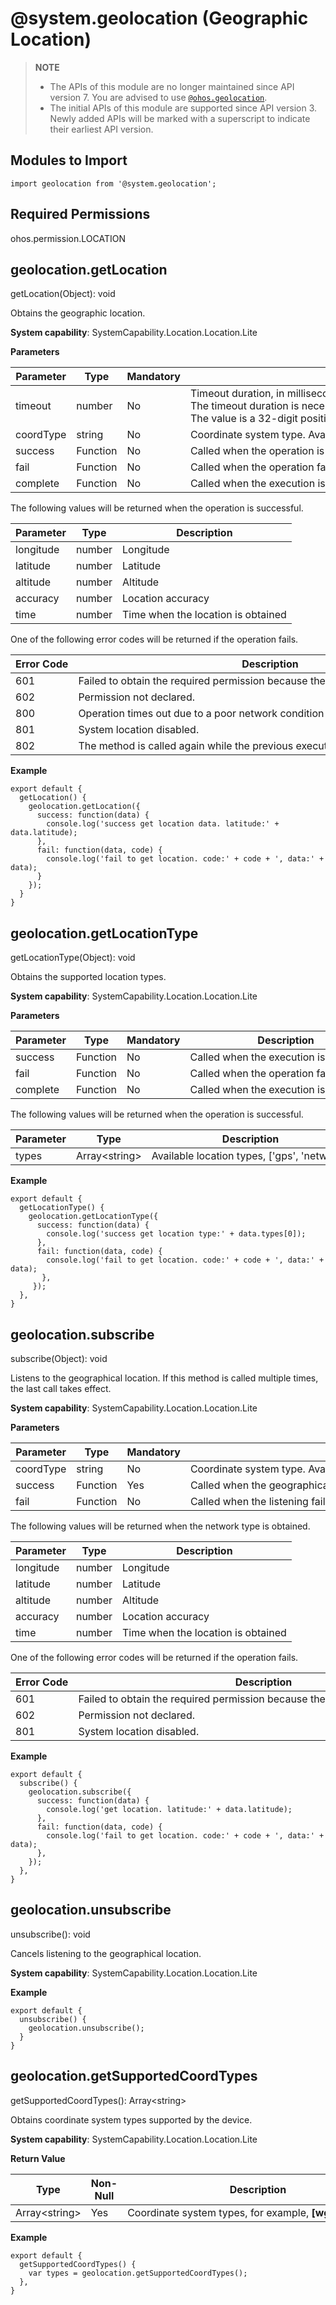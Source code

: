 # @system.geolocation (Geographic Location)

> **NOTE**
> 
> - The APIs of this module are no longer maintained since API version 7. You are advised to use [`@ohos.geolocation`](js-apis-geolocation.md).
> - The initial APIs of this module are supported since API version 3. Newly added APIs will be marked with a superscript to indicate their earliest API version.


## Modules to Import


```
import geolocation from '@system.geolocation';
```


## Required Permissions

ohos.permission.LOCATION


## geolocation.getLocation

getLocation(Object): void

Obtains the geographic location.

**System capability**: SystemCapability.Location.Location.Lite

**Parameters**

| Parameter | Type | Mandatory | Description |
| -------- | -------- | -------- | -------- |
| timeout | number | No | Timeout&nbsp;duration,&nbsp;in&nbsp;milliseconds.&nbsp;The&nbsp;default&nbsp;value&nbsp;is&nbsp;**30000**.<br>The&nbsp;timeout&nbsp;duration&nbsp;is&nbsp;necessary&nbsp;in&nbsp;case&nbsp;the&nbsp;request&nbsp;to&nbsp;obtain&nbsp;the&nbsp;geographic&nbsp;location&nbsp;is&nbsp;rejected&nbsp;for&nbsp;the&nbsp;lack&nbsp;of&nbsp;the&nbsp;required&nbsp;permission,&nbsp;weak&nbsp;positioning&nbsp;signal,&nbsp;or&nbsp;incorrect&nbsp;location&nbsp;settings.&nbsp;After&nbsp;the&nbsp;timeout&nbsp;duration&nbsp;expires,&nbsp;the&nbsp;fail&nbsp;function&nbsp;will&nbsp;be&nbsp;called.<br>The&nbsp;value&nbsp;is&nbsp;a&nbsp;32-digit&nbsp;positive&nbsp;integer.&nbsp;If&nbsp;the&nbsp;value&nbsp;set&nbsp;is&nbsp;less&nbsp;than&nbsp;or&nbsp;equal&nbsp;to&nbsp;**0**,&nbsp;the&nbsp;default&nbsp;value&nbsp;will&nbsp;be&nbsp;used. |
| coordType | string | No | Coordinate&nbsp;system&nbsp;type.&nbsp;Available&nbsp;types&nbsp;can&nbsp;be&nbsp;obtained&nbsp;by&nbsp;**getSupportedCoordTypes**.&nbsp;The&nbsp;default&nbsp;type&nbsp;is&nbsp;**wgs84**. |
| success | Function | No | Called&nbsp;when&nbsp;the&nbsp;operation&nbsp;is&nbsp;successful. |
| fail | Function | No | Called&nbsp;when&nbsp;the&nbsp;operation&nbsp;fails. |
| complete | Function | No | Called&nbsp;when&nbsp;the&nbsp;execution&nbsp;is&nbsp;complete |

The following values will be returned when the operation is successful.

| Parameter | Type | Description |
| -------- | -------- | -------- |
| longitude | number | Longitude |
| latitude | number | Latitude |
| altitude | number | Altitude |
| accuracy | number | Location&nbsp;accuracy |
| time | number | Time&nbsp;when&nbsp;the&nbsp;location&nbsp;is&nbsp;obtained |

One of the following error codes will be returned if the operation fails.

| Error&nbsp;Code | Description |
| -------- | -------- |
| 601 | Failed&nbsp;to&nbsp;obtain&nbsp;the&nbsp;required&nbsp;permission&nbsp;because&nbsp;the&nbsp;user&nbsp;rejected&nbsp;the&nbsp;request. |
| 602 | Permission&nbsp;not&nbsp;declared. |
| 800 | Operation&nbsp;times&nbsp;out&nbsp;due&nbsp;to&nbsp;a&nbsp;poor&nbsp;network&nbsp;condition&nbsp;or&nbsp;unavailable&nbsp;GPS. |
| 801 | System&nbsp;location&nbsp;disabled. |
| 802 | The&nbsp;method&nbsp;is&nbsp;called&nbsp;again&nbsp;while&nbsp;the&nbsp;previous&nbsp;execution&nbsp;result&nbsp;is&nbsp;not&nbsp;returned&nbsp;yet. |

**Example**

```
export default {    
  getLocation() {        
    geolocation.getLocation({            
      success: function(data) {                
        console.log('success get location data. latitude:' + data.latitude);            
      },            
      fail: function(data, code) {                
        console.log('fail to get location. code:' + code + ', data:' + data);            
      }
    });    
  }
}
```


## geolocation.getLocationType

getLocationType(Object): void

Obtains the supported location types.

**System capability**: SystemCapability.Location.Location.Lite

**Parameters**

| Parameter | Type | Mandatory | Description |
| -------- | -------- | -------- | -------- |
| success | Function | No | Called&nbsp;when&nbsp;the&nbsp;execution&nbsp;is&nbsp;successful. |
| fail | Function | No | Called&nbsp;when&nbsp;the&nbsp;operation&nbsp;fails. |
| complete | Function | No | Called&nbsp;when&nbsp;the&nbsp;execution&nbsp;is&nbsp;complete |

The following values will be returned when the operation is successful.

| Parameter | Type | Description |
| -------- | -------- | -------- |
| types | Array&lt;string&gt; | Available&nbsp;location&nbsp;types,&nbsp;['gps',&nbsp;'network'] |

**Example**

```
export default {    
  getLocationType() {        
    geolocation.getLocationType({            
      success: function(data) {                
        console.log('success get location type:' + data.types[0]);            
      },            
      fail: function(data, code) {                
        console.log('fail to get location. code:' + code + ', data:' + data);            
       },        
     });    
  },
}
```


## geolocation.subscribe

subscribe(Object): void

Listens to the geographical location. If this method is called multiple times, the last call takes effect.

**System capability**: SystemCapability.Location.Location.Lite

**Parameters**

| Parameter | Type | Mandatory | Description |
| -------- | -------- | -------- | -------- |
| coordType | string | No | Coordinate&nbsp;system&nbsp;type.&nbsp;Available&nbsp;types&nbsp;can&nbsp;be&nbsp;obtained&nbsp;by&nbsp;**getSupportedCoordTypes**.&nbsp;The&nbsp;default&nbsp;type&nbsp;is&nbsp;**wgs84**. |
| success | Function | Yes | Called&nbsp;when&nbsp;the&nbsp;geographical&nbsp;location&nbsp;changes |
| fail | Function | No | Called&nbsp;when&nbsp;the&nbsp;listening&nbsp;fails |

The following values will be returned when the network type is obtained.

| Parameter | Type | Description |
| -------- | -------- | -------- |
| longitude | number | Longitude |
| latitude | number | Latitude |
| altitude | number | Altitude |
| accuracy | number | Location&nbsp;accuracy |
| time | number | Time&nbsp;when&nbsp;the&nbsp;location&nbsp;is&nbsp;obtained |

One of the following error codes will be returned if the operation fails.

| Error&nbsp;Code | Description |
| -------- | -------- |
| 601 | Failed&nbsp;to&nbsp;obtain&nbsp;the&nbsp;required&nbsp;permission&nbsp;because&nbsp;the&nbsp;user&nbsp;rejected&nbsp;the&nbsp;request. |
| 602 | Permission&nbsp;not&nbsp;declared. |
| 801 | System&nbsp;location&nbsp;disabled. |

**Example**

```
export default {    
  subscribe() {        
    geolocation.subscribe({            
      success: function(data) {                
        console.log('get location. latitude:' + data.latitude);            
      },            
      fail: function(data, code) {                
        console.log('fail to get location. code:' + code + ', data:' + data);            
      },        
    });    
  },
}
```


## geolocation.unsubscribe

unsubscribe(): void

Cancels listening to the geographical location.

**System capability**: SystemCapability.Location.Location.Lite

**Example**

```
export default {    
  unsubscribe() {        
    geolocation.unsubscribe();    
  }
}
```


## geolocation.getSupportedCoordTypes

getSupportedCoordTypes(): Array&lt;string&gt;

Obtains coordinate system types supported by the device.

**System capability**: SystemCapability.Location.Location.Lite

**Return Value**

| Type | Non-Null | Description |
| -------- | -------- | -------- |
| Array&lt;string&gt; | Yes | Coordinate&nbsp;system&nbsp;types,&nbsp;for&nbsp;example,&nbsp;**[wgs84,&nbsp;gcj02]**. |

**Example**

```
export default {    
  getSupportedCoordTypes() {       
    var types = geolocation.getSupportedCoordTypes();    
  },
}
```
